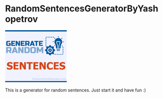 # RandomSentencesGeneratorByYashopetrov

<img alt="Image" width="200px" src="Images/random-sentence-generator.jpg" />

This is a generator for random sentences. Just start it and have fun :)
